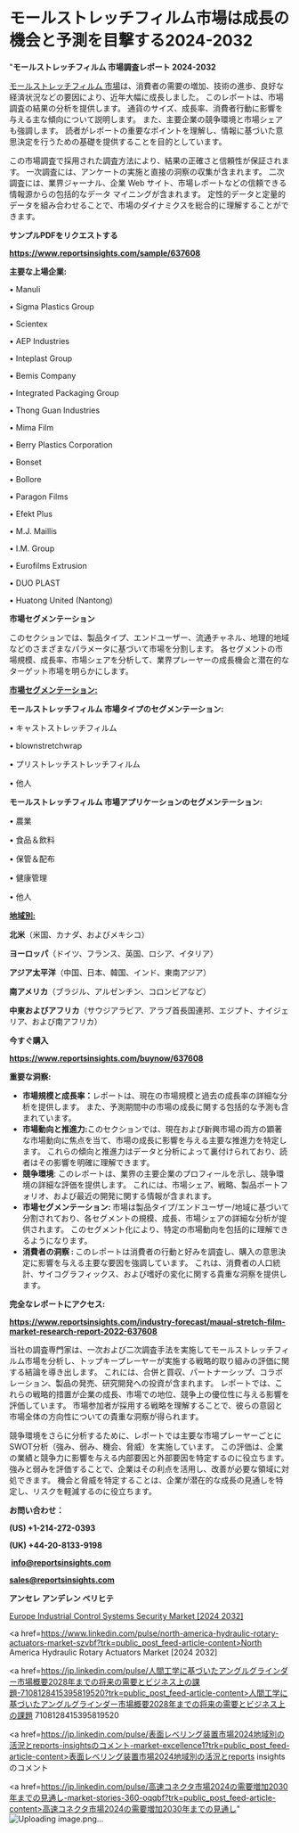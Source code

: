 # モールストレッチフィルム市場は成長の機会と予測を目撃する2024-2032

"<strong>モールストレッチフィルム 市場調査レポート 2024-2032</strong>

<a href=https://www.reportsinsights.com/sample/637608>モールストレッチフィルム 市場</a>は、消費者の需要の増加、技術の進歩、良好な経済状況などの要因により、近年大幅に成長しました。 このレポートは、市場調査の結果の分析を提供します。 通貨のサイズ、成長率、消費者行動に影響を与える主な傾向について説明します。 また、主要企業の競争環境と市場シェアも強調します。 読者がレポートの重要なポイントを理解し、情報に基づいた意思決定を行うための基礎を提供することを目的としています。

この市場調査で採用された調査方法により、結果の正確さと信頼性が保証されます。 一次調査には、アンケートの実施と直接の洞察の収集が含まれます。 二次調査には、業界ジャーナル、企業 Web サイト、市場レポートなどの信頼できる情報源からの包括的なデータ マイニングが含まれます。 定性的データと定量的データを組み合わせることで、市場のダイナミクスを総合的に理解することができます。

<strong><b>サンプルPDFをリクエストする</b></strong>

<a href=https://www.reportsinsights.com/sample/637608><strong><u>https://www.reportsinsights.com/sample/637608</u></strong></a>

<strong>主要な上場企業:</strong>

• Manuli

• Sigma Plastics Group

• Scientex

• AEP Industries

• Inteplast Group

• Bemis Company

• Integrated Packaging Group

• Thong Guan Industries

• Mima Film

• Berry Plastics Corporation

• Bonset

• Bollore

• Paragon Films

• Efekt Plus

• M.J. Maillis

• I.M. Group

• Eurofilms Extrusion

• DUO PLAST

• Huatong United (Nantong)

<strong>市場セグメンテーション</strong>

このセクションでは、製品タイプ、エンドユーザー、流通チャネル、地理的地域などのさまざまなパラメータに基づいて市場を分割します。 各セグメントの市場規模、成長率、市場シェアを分析して、業界プレーヤーの成長機会と潜在的なターゲット市場を明らかにします。

<strong><u>市場セグメンテーション</u></strong><strong><u>:</u></strong>

<strong>モールストレッチフィルム 市場タイプのセグメンテーション:</strong>

• キャストストレッチフィルム

• blownstretchwrap

• プリストレッチストレッチフィルム

• 他人

<strong>モールストレッチフィルム 市場アプリケーションのセグメンテーション:</strong>

• 農業

• 食品＆飲料

• 保管＆配布

• 健康管理

• 他人

<strong><u>地域別</u></strong><strong><u>:</u></strong>

<strong>北米</strong>（米国、カナダ、およびメキシコ）

<strong>ヨーロッパ</strong>（ドイツ、フランス、英国、ロシア、イタリア）

<strong>アジア太平洋</strong>（中国、日本、韓国、インド、東南アジア）

<strong>南アメリカ</strong>（ブラジル、アルゼンチン、コロンビアなど）

<strong>中東およびアフリカ</strong>（サウジアラビア、アラブ首長国連邦、エジプト、ナイジェリア、および南アフリカ）

<strong>今すぐ購入</strong>

<a href=https://www.reportsinsights.com/buynow/637608><strong><u>https://www.reportsinsights.com/buynow/637608</u></strong></a>

<strong>重要な洞察:</strong>
<ul>
  <li><strong>市場規模と成長率：</strong>レポートは、現在の市場規模と過去の成長率の詳細な分析を提供します。 また、予測期間中の市場の成長に関する包括的な予測も含まれています。</li>
  <li><strong>市場動向と推進力:</strong>このセクションでは、現在および新興市場の両方の顕著な市場動向に焦点を当て、市場の成長に影響を与える主要な推進力を特定します。 これらの傾向と推進力はデータと分析によって裏付けられており、読者はその影響を明確に理解できます。</li>
  <li><strong>競争環境</strong>: このレポートは、業界の主要企業のプロフィールを示し、競争環境の詳細な評価を提供します。 これには、市場シェア、戦略、製品ポートフォリオ、および最近の開発に関する情報が含まれます。</li>
  <li><strong>市場セグメンテーション: </strong>市場は製品タイプ/エンドユーザー/地域に基づいて分割されており、各セグメントの規模、成長、市場シェアの詳細な分析が提供されます。 このセグメント化により、特定の市場動向を包括的に理解できるようになります。</li>
  <li><strong>消費者の洞察 : </strong>このレポートは消費者の行動と好みを調査し、購入の意思決定に影響を与える主要な要因を強調しています。 これは、消費者の人口統計、サイコグラフィックス、および嗜好の変化に関する貴重な洞察を提供します。</li>
</ul>
<strong>完全なレポートにアクセス:</strong>

<a href=https://www.reportsinsights.com/industry-forecast/maual-stretch-film-market-research-report-2022-637608><strong><u><b>https://www.reportsinsights.com/industry-forecast/maual-stretch-film-market-research-report-2022-637608</b></u></strong></a>

当社の調査専門家は、一次および二次調査手法を実施してモールストレッチフィルム市場を分析し、トップキープレーヤーが実施する戦略的取り組みの評価に関する結論を導き出します。 これには、合併と買収、パートナーシップ、コラボレーション、製品の発売、研究開発への投資が含まれます。 レポートでは、これらの戦略的措置が企業の成長、市場での地位、競争上の優位性に与える影響を評価しています。 市場参加者が採用する戦略を理解することで、彼らの意図と市場全体の方向性についての貴重な洞察が得られます。

競争環境をさらに分析するために、レポートでは主要な市場プレーヤーごとにSWOT分析（強み、弱み、機会、脅威）を実施しています。 この評価は、企業の業績と競争力に影響を与える内部要因と外部要因を特定するのに役立ちます。 強みと弱みを評価することで、企業はその利点を活用し、改善が必要な領域に対処できます。 機会と脅威を特定することは、企業が潜在的な成長の見通しを特定し、リスクを軽減するのに役立ちます。

<strong>お問い合わせ：</strong>

<strong>(US) +1-214-272-0393</strong>

<strong>(UK) +44-20-8133-9198</strong>

<strong> </strong><a href=info@reportsinsights.com><strong><u>info@reportsinsights.com</u></strong></a>

<a href=sales@reportsinsights.com><strong><u>sales@reportsinsights.com</u></strong></a>

<strong>アンセレ アンデレン ベリヒテ</strong>

<a href=https://www.linkedin.com/pulse/europe-industrial-control-systems-security-market-a4hgc/>Europe Industrial Control Systems Security Market [2024 2032]</a>

<a href=https://www.linkedin.com/pulse/north-america-hydraulic-rotary-actuators-market-szvbf?trk=public_post_feed-article-content>North America Hydraulic Rotary Actuators Market [2024 2032]</a>

<a href=https://jp.linkedin.com/pulse/人間工学に基づいたアングルグラインダー市場概要2028年までの将来の需要とビジネス上の課題-7108128415395819520?trk=public_post_feed-article-content>人間工学に基づいたアングルグラインダー市場概要2028年までの将来の需要とビジネス上の課題 7108128415395819520</a>

<a href=https://jp.linkedin.com/pulse/表面レベリング装置市場2024地域別の活況とreports-insightsのコメント-market-excellence1?trk=public_post_feed-article-content>表面レベリング装置市場2024地域別の活況とreports insightsのコメント</a>

<a href=https://jp.linkedin.com/pulse/高速コネクタ市場2024の需要増加2030年までの見通し-market-stories-360-oqqbf?trk=public_post_feed-article-content>高速コネクタ市場2024の需要増加2030年までの見通し</a>"
![Uploading image.png…]()
